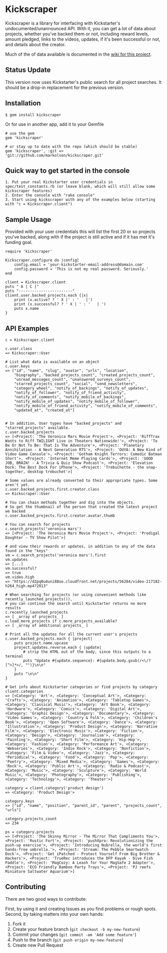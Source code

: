 # Kickscraper

Kickscraper is a library for interfacing with Kickstarter's undocumented/unannounced API. With it, you can get a lot of data about projects, whether you've backed them or not, including reward levels, amount pledged, links to the videos, updates, if it's been successful or not, and details about the creator.

Much of the of data available is documented in the [wiki for this project](https://github.com/markolson/kickscraper/wiki/_pages).


## Status Update

This version now uses Kickstarter's public search for all project searches. It should be a drop-in replacement for the
previous version.


## Installation

    $ gem install kickscraper

Or for use in another app, add it to your Gemfile

    # use the gem
    gem 'kickscraper'
    
    # or stay up to date with the repo (which should be stable)
    gem 'kickscraper', :git => 'git://github.com/markolson/kickscraper.git' 


## Quick way to get started in the console
    
    1. Put your real Kickstarter user credentials in spec/test_constants.rb (or leave blank, which will still allow some kickscraper features)
    2. Enter the console with "rake console"
    3. Start using kickscraper with any of the examples below (starting with "c = Kickscraper.client")


## Sample Usage

Provided with your user credentials this will list the first 20 or so projects you've backed, along with if the project is still active and if it has met it's funding goal.

    require 'kickscraper'

    Kickscraper.configure do |config|
        config.email = 'your-kickstarter-email-address@domain.com'
        config.password = 'This is not my real password. Seriously.'
    end

    client = Kickscraper.client
    puts " A | C |"
    puts "------------------------"
    client.user.backed_projects.each {|x| 
        print (x.active? ? ' X |' : '   |')
        print (x.successful? ? ' X | ' : '   | ')
        puts x.name
    }


## API Examples
    c = Kickscraper.client

    c.user.class
    => Kickscraper::User

    # List what data is available on an object
    c.user.keys
    => ["id", "name", "slug", "avatar", "urls", "location", 
        "biography", "backed_projects_count", "created_projects_count", 
        "unread_messages_count", "unanswered_surveys_count", 
        "starred_projects_count", "social", "send_newsletters", 
        "category_wheel", "notify_of_backings", "notify_of_updates", 
        "notify_of_follower", "notify_of_friend_activity", 
        "notify_of_comments", "notify_mobile_of_backings", 
        "notify_mobile_of_updates", "notify_mobile_of_follower", 
        "notify_mobile_of_friend_activity", "notify_mobile_of_comments", 
        "updated_at", "created_at"]


    # In addition, User types have "backed_projects" and "starred_projects" available.
    c.user.backed_projects
    => [<Project: 'The Veronica Mars Movie Project'>, <Project: 'RiffTrax Wants to Riff TWILIGHT Live in Theaters Nationwide!'>, <Project: 'To Be Or Not To Be: That Is The Adventure'>, <Project: 'Planetary Annihilation - A Next Generation RTS'>, <Project: 'OUYA: A New Kind of Video Game Console'>, <Project: 'Gotham Knight Terrors: Comedic Batman Short'>, <Project: 'Internet Meme Playing Cards'>, <Project: 'GOOD JOB, BRAIN! - A Trivia & Quiz Show Podcast'>, <Project: 'Elevation Dock: The Best Dock For iPhone'>, <Project: 'Trebuchette - the snap-together, desktop trebuchet'>]

    # Some values are already converted to their appropriate types. Some aren't yet.
    c.user.backed_projects.first.creator.class
    => Kickscraper::User

    # You can chain methods together and dig into the objects.
    # So get the thumbnail of the person that created the latest project we backed
    c.user.backed_projects.first.creator.avatar.thumb

    # You can search for projects
    c.search_projects('veronica mars')
    => [<Project: 'The Veronica Mars Movie Project'>, <Project: 'Prodigal Daughter - TV Show Pilot'>]

    # and view their rewards or updates, in addition to any of the data found in the "keys"
    vm = c.search_projects('veronica mars').first
    vm.updates
    => [...]
    vm.successful?
    => true
    vm.video.high
    => "https://d2pq0u4uni88oo.cloudfront.net/projects/56284/video-217182-h264_high.mp4?2013"

    # When searching for projects (or using convenient methods like recently_launched_projects()),
    # you can continue the search until Kickstarter returns no more results
    c.recently_launched_projects
    => [ _array of projects_ ]
    c.load_more_projects if c.more_projects_available?
    => [ _array of additional projects_ ]

    # Print all the updates for all the current user's projects
    c.user.backed_projects.each { |project|
        puts project.name.upcase
        project.updates.reverse.each { |update|
            # strip the HTML out of the body, since this outputs to a terminal
            puts "Update #{update.sequence}: #{update.body.gsub(/<\/?[^>]*>/, "")}\n\n"
        }
        puts "\n\n"
    }
    
    # Get info about Kickstarter categories or find projects by category
    client.categories
    => [<Category: 'Art'>, <Category: 'Conceptual Art'>, <Category: 'Crafts'>, <Category: 'Animation'>, <Category: 'Tabletop Games'>, <Category: 'Classical Music'>, <Category: 'Art Book'>, <Category: 'Hardware'>, <Category: 'Comics'>, <Category: 'Digital Art'>, <Category: 'Graphic Design'>, <Category: 'Documentary'>, <Category: 'Video Games'>, <Category: 'Country & Folk'>, <Category: 'Children's Book'>, <Category: 'Open Software'>, <Category: 'Dance'>, <Category: 'Illustration'>, <Category: 'Product Design'>, <Category: 'Narrative Film'>, <Category: 'Electronic Music'>, <Category: 'Fiction'>, <Category: 'Design'>, <Category: 'Journalism'>, <Category: 'Painting'>, <Category: 'Short Film'>, <Category: 'Hip-Hop'>, <Category: 'Fashion'>, <Category: 'Performance Art'>, <Category: 'Webseries'>, <Category: 'Indie Rock'>, <Category: 'Nonfiction'>, <Category: 'Film & Video'>, <Category: 'Jazz'>, <Category: 'Periodical'>, <Category: 'Food'>, <Category: 'Pop'>, <Category: 'Poetry'>, <Category: 'Mixed Media'>, <Category: 'Games'>, <Category: 'Rock'>, <Category: 'Public Art'>, <Category: 'Radio & Podcast'>, <Category: 'Music'>, <Category: 'Sculpture'>, <Category: 'World Music'>, <Category: 'Photography'>, <Category: 'Publishing'>, <Category: 'Technology'>, <Category: 'Theater'>] 

    category = client.category('product design')
    => <Category: 'Product Design'> 

    category.keys
    => ["id", "name", "position", "parent_id", "parent", "projects_count", "urls"] 

    category.projects_count
    => 234 

    ps = category.projects
    => [<Project: 'The Skinny Mirror - The Mirror That Compliments You'>, <Project: 'Rustic Fort'>, <Project: 'pushXpro: Revolutionizing the push-up exercise'>, <Project: 'Introducing Nubrella, the world's first hands-free umbrella.'>, <Project: 'Stream: The Pebble Smartwatch Dock'>, <Project: 'Get iPatched - Protect Yourself From Big Brother & Hackers'>, <Project: 'TrueRec introduces the DFP Kayak - Dive Fish Paddle'>, <Project: 'MagCozy: A Leash for Your MagSafe 2 Adapter'>, <Project: 'ECO Friendly Bamboo Party Trays'>, <Project: 'PJ reefs Miniature Saltwater Aquarium'>] 


## Contributing

There are two good ways to contribute: 

First, by using it and creating Issues as you find problems or rough spots. Second, by taking matters into your own hands:

1. Fork it
2. Create your feature branch (`git checkout -b my-new-feature`)
3. Commit your changes (`git commit -am 'Add some feature'`)
4. Push to the branch (`git push origin my-new-feature`)
5. Create new Pull Request
